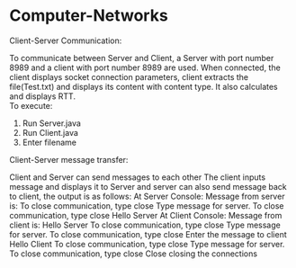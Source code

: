 # Computer-Networks

Client-Server Communication:

To communicate between Server and Client, a Server with port number 8989 and a client with port number 8989 are used. When connected, the client displays socket connection parameters,  client extracts the file(Test.txt) and displays its content with content type. It also calculates and displays RTT.  
To execute:
1.	Run Server.java
2.	Run Client.java
3.	Enter filename 


Client-Server message transfer:

Client and Server can send messages to each other The client inputs message and displays it to Server and server can also send message back to client, the output is as follows:
At Server Console:
Message from server is:
To close communication, type close
Type message for server. To close communication, type close
Hello Server
At Client Console:
Message from client is: Hello Server
To close communication, type close
Type message for server. To close communication, type close
Enter the message to client
Hello Client
To close communication, type close
Type message for server. To close communication, type close
Close
closing the connections


